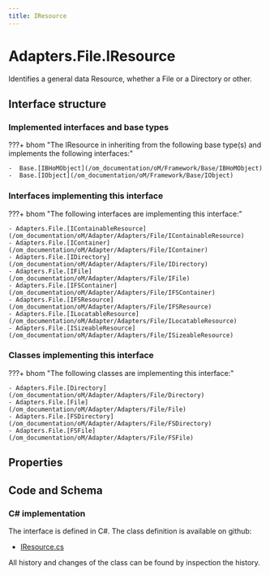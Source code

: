 ```yaml
---
title: IResource
---
```


# Adapters.File.IResource

Identifies a general data Resource, whether a File or a Directory or other.

## Interface structure

### Implemented interfaces and base types

???+ bhom "The IResource in inheriting from the following base type(s) and implements the following interfaces:"

    -  Base.[IBHoMObject](/om_documentation/oM/Framework/Base/IBHoMObject)
    -  Base.[IObject](/om_documentation/oM/Framework/Base/IObject)


### Interfaces implementing this interface

???+ bhom "The following interfaces are implementing this interface:"

    - Adapters.File.[IContainableResource](/om_documentation/oM/Adapter/Adapters/File/IContainableResource)
    - Adapters.File.[IContainer](/om_documentation/oM/Adapter/Adapters/File/IContainer)
    - Adapters.File.[IDirectory](/om_documentation/oM/Adapter/Adapters/File/IDirectory)
    - Adapters.File.[IFile](/om_documentation/oM/Adapter/Adapters/File/IFile)
    - Adapters.File.[IFSContainer](/om_documentation/oM/Adapter/Adapters/File/IFSContainer)
    - Adapters.File.[IFSResource](/om_documentation/oM/Adapter/Adapters/File/IFSResource)
    - Adapters.File.[ILocatableResource](/om_documentation/oM/Adapter/Adapters/File/ILocatableResource)
    - Adapters.File.[ISizeableResource](/om_documentation/oM/Adapter/Adapters/File/ISizeableResource)


### Classes implementing this interface

???+ bhom "The following classes are implementing this interface:"

    - Adapters.File.[Directory](/om_documentation/oM/Adapter/Adapters/File/Directory)
    - Adapters.File.[File](/om_documentation/oM/Adapter/Adapters/File/File)
    - Adapters.File.[FSDirectory](/om_documentation/oM/Adapter/Adapters/File/FSDirectory)
    - Adapters.File.[FSFile](/om_documentation/oM/Adapter/Adapters/File/FSFile)


## Properties

## Code and Schema

### C# implementation

The interface is defined in C#. The class definition is available on github:

- [IResource.cs](https://github.com/BHoM/File_Toolkit/blob/develop/File_oM/Interfaces/IResource.cs)

All history and changes of the class can be found by inspection the history.
